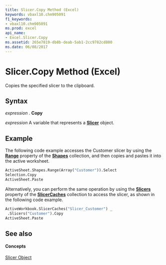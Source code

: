 ```yaml
---
title: Slicer.Copy Method (Excel)
keywords: vbaxl10.chm905091
f1_keywords:
- vbaxl10.chm905091
ms.prod: excel
api_name:
- Excel.Slicer.Copy
ms.assetid: 265e7819-db8b-deab-5ab1-2cc9782cd800
ms.date: 06/08/2017
---
```



# Slicer.Copy Method (Excel)

Copies the specified slicer to the clipboard.


## Syntax

 _expression_ . **Copy**

 _expression_ A variable that represents a **[Slicer](Excel.Slicer.md)** object.


## Example

The following code example accesses the Customer slicer by using the  **[Range](Excel.Shapes.Range.md)** property of the **[Shapes](Excel.Shapes.md)** collection, and then copies and pastes it into the active worksheet.


```vb
ActiveSheet.Shapes.Range(Array("Customer")).Select 
Selection.Copy 
ActiveSheet.Paste 

```

Alternatively, you can perform the same operation by using the  **[Slicers](Excel.SlicerCache.Slicers.md)** property of the **[SlicerCaches](Excel.SlicerCaches.md)** collection to access the slicer, as shown in the following code example.




```vb
ActiveWorkbook.SlicerCaches("Slicer_Customer") _ 
 .Slicers("Customer").Copy 
ActiveSheet.Paste
```


## See also


#### Concepts


[Slicer Object](Excel.Slicer.md)

